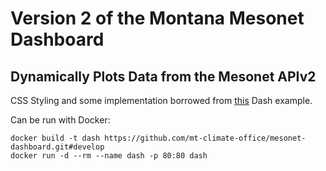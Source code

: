 # Version 2 of the Montana Mesonet Dashboard
## Dynamically Plots Data from the Mesonet APIv2

CSS Styling and some implementation borrowed from [this](https://github.com/plotly/dash-sample-apps/tree/main/apps/dash-manufacture-spc-dashboard) Dash example.

Can be run with Docker:

    docker build -t dash https://github.com/mt-climate-office/mesonet-dashboard.git#develop
    docker run -d --rm --name dash -p 80:80 dash
